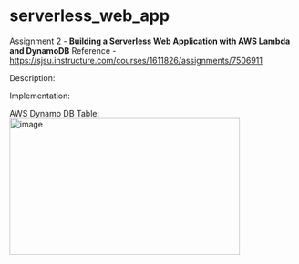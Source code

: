 # serverless_web_app

Assignment 2 - **Building a Serverless Web Application with AWS Lambda and DynamoDB**
Reference - https://sjsu.instructure.com/courses/1611826/assignments/7506911

Description:

Implementation:

AWS Dynamo DB Table:
<img width="404" height="240" alt="image" src="https://github.com/user-attachments/assets/572fbb9a-d368-467b-a19f-5b8a5591dd4b" />

